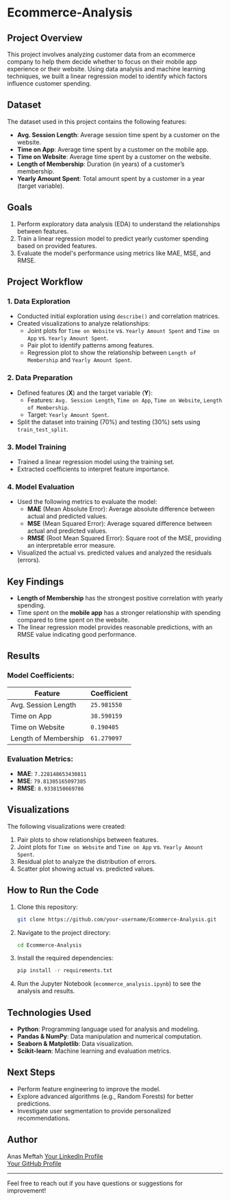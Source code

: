 # Ecommerce-Analysis

## Project Overview
This project involves analyzing customer data from an ecommerce company to help them decide whether to focus on their mobile app experience or their website. Using data analysis and machine learning techniques, we built a linear regression model to identify which factors influence customer spending.

## Dataset
The dataset used in this project contains the following features:
- **Avg. Session Length**: Average session time spent by a customer on the website.
- **Time on App**: Average time spent by a customer on the mobile app.
- **Time on Website**: Average time spent by a customer on the website.
- **Length of Membership**: Duration (in years) of a customer’s membership.
- **Yearly Amount Spent**: Total amount spent by a customer in a year (target variable).

## Goals
1. Perform exploratory data analysis (EDA) to understand the relationships between features.
2. Train a linear regression model to predict yearly customer spending based on provided features.
3. Evaluate the model's performance using metrics like MAE, MSE, and RMSE.

## Project Workflow

### 1. Data Exploration
- Conducted initial exploration using `describe()` and correlation matrices.
- Created visualizations to analyze relationships:
  - Joint plots for `Time on Website` vs. `Yearly Amount Spent` and `Time on App` vs. `Yearly Amount Spent`.
  - Pair plot to identify patterns among features.
  - Regression plot to show the relationship between `Length of Membership` and `Yearly Amount Spent`.

### 2. Data Preparation
- Defined features (**X**) and the target variable (**Y**):
  - Features: `Avg. Session Length`, `Time on App`, `Time on Website`, `Length of Membership`.
  - Target: `Yearly Amount Spent`.
- Split the dataset into training (70%) and testing (30%) sets using `train_test_split`.

### 3. Model Training
- Trained a linear regression model using the training set.
- Extracted coefficients to interpret feature importance.

### 4. Model Evaluation
- Used the following metrics to evaluate the model:
  - **MAE** (Mean Absolute Error): Average absolute difference between actual and predicted values.
  - **MSE** (Mean Squared Error): Average squared difference between actual and predicted values.
  - **RMSE** (Root Mean Squared Error): Square root of the MSE, providing an interpretable error measure.
- Visualized the actual vs. predicted values and analyzed the residuals (errors).

## Key Findings
- **Length of Membership** has the strongest positive correlation with yearly spending.
- Time spent on the **mobile app** has a stronger relationship with spending compared to time spent on the website.
- The linear regression model provides reasonable predictions, with an RMSE value indicating good performance.

## Results
### Model Coefficients:
| Feature               | Coefficient |
|-----------------------|-------------|
| Avg. Session Length  | `25.981550`   |
| Time on App          | `38.590159`   |
| Time on Website      | `0.190405`   |
| Length of Membership | `61.279097`   |

### Evaluation Metrics:
- **MAE**: `7.228148653430811`
- **MSE**: `79.81305165097385`
- **RMSE**: `8.9338150669786`

## Visualizations
The following visualizations were created:
1. Pair plots to show relationships between features.
2. Joint plots for `Time on Website` and `Time on App` vs. `Yearly Amount Spent`.
3. Residual plot to analyze the distribution of errors.
4. Scatter plot showing actual vs. predicted values.

## How to Run the Code
1. Clone this repository:
   ```bash
   git clone https://github.com/your-username/Ecommerce-Analysis.git
   ```
2. Navigate to the project directory:
   ```bash
   cd Ecommerce-Analysis
   ```
3. Install the required dependencies:
   ```bash
   pip install -r requirements.txt
   ```
4. Run the Jupyter Notebook (`ecommerce_analysis.ipynb`) to see the analysis and results.

## Technologies Used
- **Python**: Programming language used for analysis and modeling.
- **Pandas & NumPy**: Data manipulation and numerical computation.
- **Seaborn & Matplotlib**: Data visualization.
- **Scikit-learn**: Machine learning and evaluation metrics.

## Next Steps
- Perform feature engineering to improve the model.
- Explore advanced algorithms (e.g., Random Forests) for better predictions.
- Investigate user segmentation to provide personalized recommendations.

## Author
Anas Meftah
[Your LinkedIn Profile](https://www.linkedin.com/in/anas-meftah)  
[Your GitHub Profile](https://github.com/anesmeftah)

---
Feel free to reach out if you have questions or suggestions for improvement!

